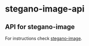 # stegano-image-api
## API for stegano-image

For instructions check [stegano-image](https://github.com/IvoCostaCunha/stegano-image.git).
